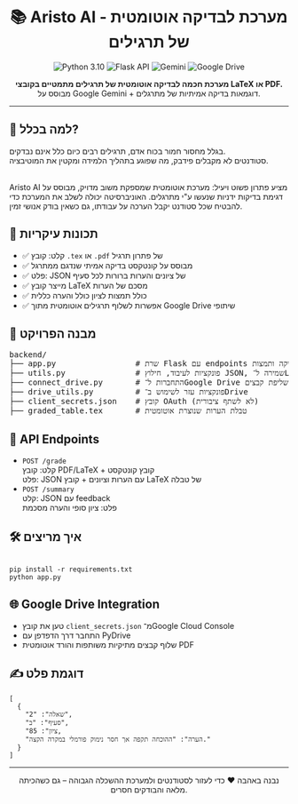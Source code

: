 <!DOCTYPE html>
<html lang="he">

<body>

<h1 align="center">📚 Aristo AI - מערכת לבדיקה אוטומטית של תרגילים</h1>

<p align="center">
  <img src="https://img.shields.io/badge/Python-3.10-blue?style=flat-square" alt="Python 3.10">
  <img src="https://img.shields.io/badge/Flask-API-green?style=flat-square" alt="Flask API">
  <img src="https://img.shields.io/badge/Gemini-AI%20grading-ff69b4?style=flat-square" alt="Gemini">
  <img src="https://img.shields.io/badge/Google%20Drive-Integration-yellow?style=flat-square" alt="Google Drive">
</p>

<p align="center">
  <strong>מערכת חכמה לבדיקה אוטומטית של תרגילים מתמטיים בקובצי LaTeX או PDF.</strong><br>
  מבוסס על Google Gemini + דוגמאות בדיקה אמיתיות של מתרגלים.
</p>

<hr>

<h2>🧠 למה בכלל?</h2>

<p>
בגלל מחסור חמור בכוח אדם, תרגילים רבים כיום כלל אינם נבדקים. <br>
סטודנטים לא מקבלים פידבק, מה שפוגע בתהליך הלמידה ומקטין את המוטיבציה.<br><br>

Aristo AI מציע פתרון פשוט ויעיל: מערכת אוטומטית שמספקת משוב מדויק, מבוסס על דגימת בדיקות ידניות שנעשו ע"י מתרגלים.
האוניברסיטה יכולה לשלב את המערכת כדי להבטיח שכל סטודנט יקבל הערכה על עבודתו, גם כשאין בודק אנושי זמין.
</p>

<h2>🚀 תכונות עיקריות</h2>

<ul>
  <li>✅ קלט: קובץ <code>.tex</code> או <code>.pdf</code> של פתרון תרגיל</li>
  <li>✅ מבוסס על קונטקסט בדיקה אמיתי שנדגם ממתרגל</li>
  <li>✅ פלט: JSON של ציונים והערות ברורות לכל סעיף</li>
  <li>✅ מייצר קובץ LaTeX מסכם של הערות</li>
  <li>✅ כולל תמצות לציון כולל והערה כללית</li>
  <li>✅ אפשרות לשלוף תרגילים אוטומטית מתוך Google Drive שיתופי</li>
</ul>

<h2>📁 מבנה הפרויקט</h2>

<pre>
backend/
├── app.py                 # שרת Flask עם endpoints לבדיקה ותמצות
├── utils.py               # פונקציות לעיבוד, חילוץ JSON, שמירה ל־LaTeX
├── connect_drive.py       # התחברות ל־Google Drive ושליפת קבצים
├── drive_utils.py         # פונקציות עזר לשימוש ב־Drive
├── client_secrets.json    # קובץ OAuth (לא לשתף ציבורית)
├── graded_table.tex       # טבלת הערות שנוצרת אוטומטית
</pre>

<h2>🔌 API Endpoints</h2>

<ul>
<li><code>POST /grade</code><br>
  קלט: קובץ PDF/LaTeX + קובץ קונטקסט<br>
  פלט: JSON עם הערות וציונים + קובץ LaTeX של טבלה
</li>
<li><code>POST /summary</code><br>
  קלט: JSON עם feedback<br>
  פלט: ציון סופי והערה מסכמת
</li>
</ul>

<h2>🛠️ איך מריצים</h2>

<pre><code>
pip install -r requirements.txt
python app.py
</code></pre>

<h2>🌐 Google Drive Integration</h2>

<ul>
<li>טען את קובץ <code>client_secrets.json</code> מ־Google Cloud Console</li>
<li>התחבר דרך הדפדפן עם PyDrive</li>
<li>שלוף קבצים מתיקיות משותפות והורד אוטומטית PDF</li>
</ul>

<h2>✍️ דוגמת פלט</h2>

<pre><code>[
  {
    "שאלה": "2",
    "סעיף": "ב",
    "ציון": 85,
    "הערה": "ההוכחה תקפה אך חסר נימוק פורמלי במקרה הקצה."
  }
]
</code></pre>

<hr>

<p align="center">
  נבנה באהבה ❤️ כדי לעזור לסטודנטים ולמערכת ההשכלה הגבוהה – גם כשהכיתה מלאה והבודקים חסרים.
</p>

</body>
</html>
